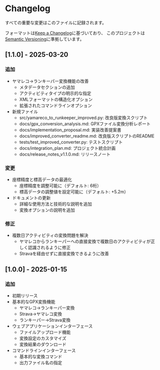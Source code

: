 # Changelog

すべての重要な変更はこのファイルに記録されます。

フォーマットは[Keep a Changelog](https://keepachangelog.com/ja/1.0.0/)に基づいており、
このプロジェクトは[Semantic Versioning](https://semver.org/spec/v2.0.0.html)に準拠しています。

## [1.1.0] - 2025-03-20

### 追加
- ヤマレコ→ランキーパー変換機能の改善
  - メタデータセクションの追加
  - アクティビティタイプの明示的な指定
  - XMLフォーマットの構造化オプション
  - 拡張されたコマンドラインオプション
- 新規ファイル
  - src/yamareco_to_runkeeper_improved.py: 改良版変換スクリプト
  - docs/gpx_conversion_analysis.md: GPXファイル変換分析レポート
  - docs/implementation_proposal.md: 実装改善提案書
  - docs/improved_converter_readme.md: 改良版スクリプトのREADME
  - tests/test_improved_converter.py: テストスクリプト
  - docs/integration_plan.md: プロジェクト統合計画
  - docs/release_notes_v1.1.0.md: リリースノート

### 変更
- 座標精度と標高データの最適化
  - 座標精度を調整可能に（デフォルト: 6桁）
  - 標高データの調整値を設定可能に（デフォルト: +5.2m）
- ドキュメントの更新
  - 詳細な使用方法と技術的な説明を追加
  - 変換オプションの説明を追加

### 修正
- 複数日アクティビティの変換問題を解決
  - ヤマレコからランキーパーへの直接変換で複数日のアクティビティが正しく認識されるように修正
  - Stravaを経由せずに直接変換できるように改善

## [1.0.0] - 2025-01-15

### 追加
- 初期リリース
- 基本的なGPX変換機能
  - ヤマレコ→ランキーパー変換
  - Strava→ヤマレコ変換
  - ランキーパー→Strava変換
- ウェブアプリケーションインターフェース
  - ファイルアップロード機能
  - 変換設定のカスタマイズ
  - 変換結果のダウンロード
- コマンドラインインターフェース
  - 基本的な変換コマンド
  - 出力ファイル名の指定